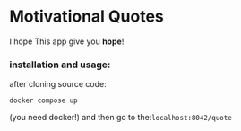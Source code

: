 # Motivational Quotes

I hope This app give you **hope**!

### installation and usage:

after cloning source code:

```
docker compose up
```

(you need docker!)
and then go to the:`localhost:8042/quote`
